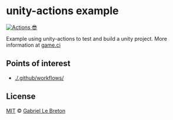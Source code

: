# unity-actions example

[![Actions 😎](https://github.com/GabLeRoux/unity-actions-example/workflows/Actions%20%F0%9F%98%8E/badge.svg)](https://github.com/GabLeRoux/unity-actions-example/actions)

Example using unity-actions to test and build a unity project. More information at [game.ci](https://game.ci/)

## Points of interest

* [./.github/workflows/](./.github/workflows)

## License

[MIT](LICENSE.md) © [Gabriel Le Breton](https://gableroux.com)


